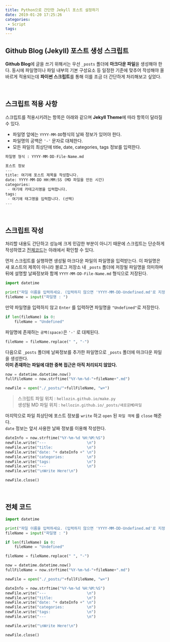 ```yaml
---
title: Python으로 간단한 Jekyll 포스트 설정하기
date: 2019-01-20 17:25:26
categories: 
 - Script
tags: 
---
```


## Github Blog (Jekyll) 포스트 생성 스크립트

**Github Blog**에 글을 쓰기 위해서는 우선 `_posts` 폴더에 **마크다운 파일**을 생성해야 한다. 동시에 파일명이나 파일 내부의 기본 구성요소 등 일정한 기준에 맞추어 작성해야 올바르게 적용되는데 **파이썬 스크립트**를 통해 이를 조금 더 간단하게 처리해보고 싶었다.

<!-- more -->

<br/>

## 스크립트 적용 사항

스크립트를 적용시키려는 항목은 아래와 같으며 **Jekyll Theme**에 따라 항목이 달라질 수 있다.

- 파일명 앞에는 `YYYY-MM-DD`형식의 날짜 정보가 있어야 한다.
- 파일명의 공백은 `'-'` 문자로 대체한다.
- 모든 파일의 최상단에 title, date, categories, tags 정보를 입력한다.

```python
파일명 형식 : YYYY-MM-DD-File-Name.md

포스트 정보
---
title: 여기에 포스트 제목을 작성합니다.
date: YYYY-MM-DD HH:MM:SS (MD 파일을 만든 시간)
categories:
 - 여기에 카테고리명을 입력합니다.
tags:
 - 여기에 태그명을 입력합니다. (선택)
---
```

<br/>

## 스크립트 작성

처리할 내용도 간단하고 성능에 크게 민감한 부분이 아니기 때문에 스크립트는 단순하게 작성하였고 [전체코드](#전체-코드)는 아래에서 확인할 수 있다.

먼저 스크립트를 실행하면 생성될 마크다운 파일의 파일명을 입력받는다. 이 파일명은 새 포스트의 제목이 아니라 블로그 저장소 내 `_posts` 폴더에 저장될 파일명을 의미하며 뒤에 설명할 날짜정보와 함께 `YYYY-MM-DD-File-Name.md` 형식으로 저장된다.

```py
import datetime

print("파일 이름을 입력하세요. (입력하지 않으면 'YYYY-MM-DD-Undefined.md'로 지정됩니다.)")
fileName = input("파일명 : ")
```

만약 파일명을 입력하지 않고 `Enter` 를 입력하면 파일명을 `"Undefined"`로 저장한다.

```py
if len(fileName) is 0:
    fileName = "Undefined"
```

 파일명에 존재하는 `공백(space)`은 `'-'` 로 대체된다.

```python
fileName = fileName.replace(" ", "-")
```

다음으로 `_posts` 폴더에 날짜정보를 추가한 파일명으로 `_posts` 폴더에 마크다운 파일을 생성한다.  
**이미 존재하는 파일에 대한 중복 접근은 아직 처리되지 않았다.**

```python
now = datetime.datetime.now()
fullFileName = now.strftime("%Y-%m-%d-"+fileName+".md")

newFile = open("./_posts/"+fullFileName, "w+")
```

> 스크립트 파일 위치 : `hellozin.github.io/make.py`  
> 생성될 MD 파일 위치 : `hellozin.github.io/_posts/새로운MD파일`

마지막으로 파일 최상단에 포스트 정보를 `write` 하고 `open` 된 `파일 객체` 를 `close` 해준다.  
`date` 정보는 앞서 사용한 날짜 정보를 이용해 작성한다.

```python
dateInfo = now.strftime("%Y-%m-%d %H:%M:%S")
newFile.write("---                  \n")
newFile.write("title:               \n")
newFile.write("date: "+ dateInfo +" \n")
newFile.write("categories:          \n")
newFile.write("tags:                \n")
newFile.write("---                  \n")
newFile.write("\nWrite Here!\n")

newFile.close()
```

<br/>

## 전체 코드

```python
import datetime

print("파일 이름을 입력하세요. (입력하지 않으면 'YYYY-MM-DD-Undefined.md'로 지정됩니다.)")
fileName = input("파일명 : ")

if len(fileName) is 0:
    fileName = "Undefined"

fileName = fileName.replace(" ", "-")

now = datetime.datetime.now()
fullFileName = now.strftime("%Y-%m-%d-"+fileName+".md")

newFile = open("./_posts/"+fullFileName, "w+")

dateInfo = now.strftime("%Y-%m-%d %H:%M:%S")
newFile.write("---                  \n")
newFile.write("title:               \n")
newFile.write("date: "+ dateInfo +" \n")
newFile.write("categories:          \n")
newFile.write("tags:                \n")
newFile.write("---                  \n")

newFile.write("\nWrite Here!\n")

newFile.close()
```
